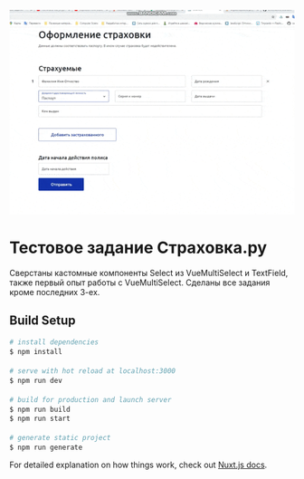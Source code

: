 ![](strahovka-test.gif)
# Тестовое задание Страховка.ру

Сверстаны кастомные компоненты Select из VueMultiSelect и TextField, также первый опыт работы с VueMultiSelect. Сделаны все задания кроме последних 3-ех.

## Build Setup

```bash
# install dependencies
$ npm install

# serve with hot reload at localhost:3000
$ npm run dev

# build for production and launch server
$ npm run build
$ npm run start

# generate static project
$ npm run generate
```

For detailed explanation on how things work, check out [Nuxt.js docs](https://nuxtjs.org).
